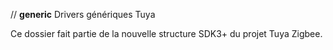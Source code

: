 // __generic__
Drivers génériques Tuya

Ce dossier fait partie de la nouvelle structure SDK3+ du projet Tuya Zigbee.

